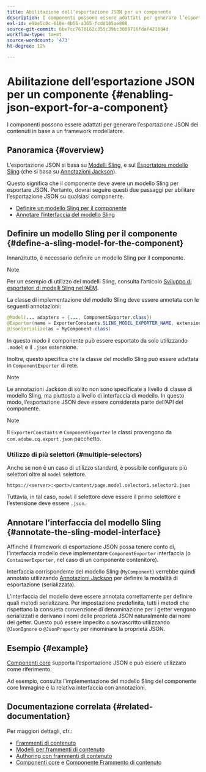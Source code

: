 ```yaml
---
title: Abilitazione dell’esportazione JSON per un componente
description: I componenti possono essere adattati per generare l’esportazione JSON dei contenuti in base a un framework modellatore.
exl-id: e9be5c0c-618e-4b56-a365-fcdd185ae808
source-git-commit: 6be7cc7678162c355c39bc3000716fdaf421884d
workflow-type: tm+mt
source-wordcount: '473'
ht-degree: 12%

---
```


# Abilitazione dell’esportazione JSON per un componente {#enabling-json-export-for-a-component}

I componenti possono essere adattati per generare l’esportazione JSON dei contenuti in base a un framework modellatore.

## Panoramica {#overview}

L’esportazione JSON si basa su [Modelli Sling](https://sling.apache.org/documentation/bundles/models.html), e sul [Esportatore modello Sling](https://sling.apache.org/documentation/bundles/models.html#exporter-framework-since-130) (che si basa su [Annotazioni Jackson](https://github.com/FasterXML/jackson-annotations/wiki/Jackson-Annotations)).

Questo significa che il componente deve avere un modello Sling per esportare JSON. Pertanto, dovrai seguire questi due passaggi per abilitare l’esportazione JSON su qualsiasi componente.

* [Definire un modello Sling per il componente](#define-a-sling-model-for-the-component)
* [Annotare l’interfaccia del modello Sling](#annotate-the-sling-model-interface)

## Definire un modello Sling per il componente {#define-a-sling-model-for-the-component}

Innanzitutto, è necessario definire un modello Sling per il componente.

>[!NOTE]
>
>Per un esempio di utilizzo dei modelli Sling, consulta l’articolo [Sviluppo di esportatori di modelli Sling nell’AEM](https://experienceleague.adobe.com/docs/experience-manager-learn/foundation/development/develop-sling-model-exporter.html?lang=it).

La classe di implementazione del modello Sling deve essere annotata con le seguenti annotazioni:

```java
@Model(... adapters = {..., ComponentExporter.class})
@Exporter(name = ExporterConstants.SLING_MODEL_EXPORTER_NAME, extensions = ExporterConstants.SLING_MODEL_EXTENSION)
@JsonSerialize(as = MyComponent.class)
```

In questo modo il componente può essere esportato da solo utilizzando `.model` e il `.json` estensione.

Inoltre, questo specifica che la classe del modello Sling può essere adattata in `ComponentExporter` di rete.

>[!NOTE]
>
>Le annotazioni Jackson di solito non sono specificate a livello di classe di modello Sling, ma piuttosto a livello di interfaccia di modello. In questo modo, l’esportazione JSON deve essere considerata parte dell’API del componente.

>[!NOTE]
>
>Il `ExporterConstants` e `ComponentExporter` le classi provengono da `com.adobe.cq.export.json` pacchetto.

### Utilizzo di più selettori {#multiple-selectors}

Anche se non è un caso di utilizzo standard, è possibile configurare più selettori oltre al `model` selettore.

```
https://<server>:<port>/content/page.model.selector1.selector2.json
```

Tuttavia, in tal caso, `model` il selettore deve essere il primo selettore e l’estensione deve essere `.json`.

## Annotare l’interfaccia del modello Sling {#annotate-the-sling-model-interface}

Affinché il framework di esportazione JSON possa tenere conto di, l’interfaccia modello deve implementare `ComponentExporter` interfaccia (o `ContainerExporter`, nel caso di un componente contenitore).

Interfaccia corrispondente del modello Sling (`MyComponent`) verrebbe quindi annotato utilizzando [Annotazioni Jackson](https://github.com/FasterXML/jackson-annotations/wiki/Jackson-Annotations) per definire la modalità di esportazione (serializzata).

L’interfaccia del modello deve essere annotata correttamente per definire quali metodi serializzare. Per impostazione predefinita, tutti i metodi che rispettano la consueta convenzione di denominazione per i getter vengono serializzati e derivano i nomi delle proprietà JSON naturalmente dai nomi dei getter. Questo può essere impedito o sovrascritto utilizzando `@JsonIgnore` o `@JsonProperty` per rinominare la proprietà JSON.

## Esempio {#example}

[Componenti core](https://experienceleague.adobe.com/docs/experience-manager-core-components/using/introduction.html?lang=it) supporta l’esportazione JSON e può essere utilizzato come riferimento.

Ad esempio, consulta l’implementazione del modello Sling del componente core Immagine e la relativa interfaccia con annotazioni.

## Documentazione correlata {#related-documentation}

Per maggiori dettagli, cfr.:

* [Frammenti di contenuto](/help/sites-cloud/administering/content-fragments/content-fragments.md)
* [Modelli per frammenti di contenuto](/help/sites-cloud/administering/content-fragments/content-fragments-models.md)
* [Authoring con frammenti di contenuto](/help/sites-cloud/authoring/fundamentals/content-fragments.md)
* [Componenti core](https://experienceleague.adobe.com/docs/experience-manager-core-components/using/introduction.html?lang=it) e [Componente Frammento di contenuto](https://experienceleague.adobe.com/docs/experience-manager-core-components/using/components/content-fragment-component.html?lang=it)
